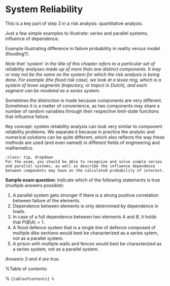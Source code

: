 # System Reliability

This is a key part of step 3 in a risk analysis: quantitative analysis.

Just a few simple examples to illustrate: series and parallel systems, influence of dependence.

Example illustrating difference in failure probability in reality versus model (flooding?).

*Note that 'system' in the title of this chapter refers to a particular set of reliability analyses made up of more than one distinct components. It may or may not be the same as the system for which the risk analysis is being done. For example (the flood risk case), we look at a levee ring, which is a system of levee segments (trajectory, or traject in Dutch), and each segment can be modeled as a series system.*

Sometimes the distinction is made because components are very different. Sometimes it is a matter of convenience, as two components may share a number of random variables through their respective limit-state functions that influence failure.

Key concept: system reliability analysis can look very similar to component reliability problems. We separate it because in practice the analytic and numerical solutions can be quite different, which also reflects the way these methods are used (and even named) in different fields of engineering and mathematics.

```{admonition} MUDE Exam Information
:class: tip, dropdown
For the exam, you should be able to recognize and solve simple series and parallel systems, as well as describe the influence dependence between components may have on the calculated probability of interest.
```

**Sample exam question:** Indicate which of the following statements is true (multiple answers possible):
   1. A parallel system gets stronger if there is a strong positive correlation between failure of the elements.
   2. Dependence between elements is only determined by dependence in loads.
   3. In case of a full dependence between two elements $A$ and $B$, it holds that $P(B|A)=1$.
   4. A flood defence system that is a single line of defence composed of multiple dike sections would best be characterized as a series sytem, not as a parallel system.
   5. A prison with multiple walls and fences would best be characterized as a series system, not as a parallel system.

*Answers 3 and 4 are true.*

%Table of contents:

% ```{tableofcontents}
% ```